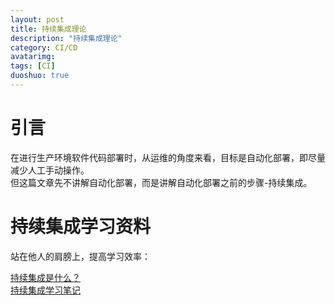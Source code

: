 ```yaml
---
layout: post
title: 持续集成理论
description: "持续集成理论"
category: CI/CD
avatarimg:
tags: [CI]
duoshuo: true
---
```



# 引言

在进行生产环境软件代码部署时，从运维的角度来看，目标是自动化部署，即尽量减少人工手动操作。  
但这篇文章先不讲解自动化部署，而是讲解自动化部署之前的步骤-持续集成。

# 持续集成学习资料

站在他人的肩膀上，提高学习效率：

[持续集成是什么？](http://www.ruanyifeng.com/blog/2015/09/continuous-integration.html)  
[持续集成学习笔记](http://blog.csdn.net/leijiantian?viewmode=contents)  

